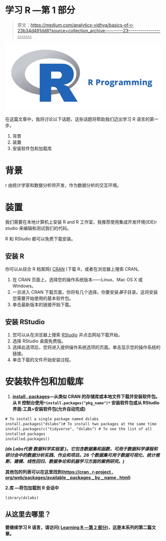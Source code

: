 # 学习 R —第 1 部分

> 原文：<https://medium.com/analytics-vidhya/basics-of-r-23b34d491dd8?source=collection_archive---------23----------------------->

![](img/12ac0f0434b9924434a25040a4817cd8.png)

在这篇文章中，我将讨论以下话题，这些话题将帮助我们迈出学习 R 语言的第一步。

1.  背景
2.  装置
3.  安装软件包和加载库

# 背景

r 由统计学家和数据分析师开发，作为数据分析的交互环境。

# 装置

我们需要在本地计算机上安装 R and R 工作室，我推荐使用集成开发环境(IDE)r studio 来编辑和测试我们的代码。

R 和 RStudio 都可以免费下载安装。

## 安装 R

你可以从综合 R 档案网( [CRAN](https://cran.r-project.org) )下载 R，或者在浏览器上搜索 CRAN。

1.  在 CRAN 页面上，选择您的操作系统版本——Linux、Mac OS X 或 Windows。
2.  一旦进入 CRAN 下载页面，你将有几个选择。你要安装*基*子目录。这将安装您需要开始使用的基本软件包。
3.  单击最新版本的链接开始下载。

## 安装 RStudio

1.  您可以从在浏览器上搜索 [RStudio](https://rstudio.com/products/rstudio/download/) 并点击网站下载开始。
2.  选择 RStudio 桌面免费版。
3.  选择此选项后，您将进入提供操作系统选项的页面。单击显示您的操作系统的链接。
4.  单击下载的文件开始安装过程。

# **安装软件包和加载库**

1.  [**install . packages**](https://www.rdocumentation.org/packages/utils/versions/3.6.2/topics/install.packages)**—从类似 CRAN 的存储库或本地文件下载并安装软件包。从 R 控制台使用`*install.packages("pkg_name")*` 安装软件包或从 RStudio 界面:工具>安装软件包(允许自动完成)**

```
# To install a single package named dslabs
install.packages("dslabs")# To install two packages at the same time
install.packages(c("tidyverse", "dslabs") # To see the list of all installed packages
installed.packages()
```

***(****ds Labs****代表* ***数据科学实验室*** *)。它包含数据集和函数，可用于数据科学课程和研讨会中的数据分析实践、作业和项目。26 个数据集可用于数据可视化、统计推断、建模、线性回归、数据争论和机器学习方面的案例研究。)***

**其他包的列表可以在这里找到([https://cran . r-project . org/web/packages/available _ packages _ by _ name . html](https://cran.r-project.org/web/packages/available_packages_by_name.html))**

**2.**库** —将包加载到 R 会话中**

```
library(dslabs)
```

## **从这里去哪里？**

**要继续学习 R 语言，请访问( [Learning R —第 2 部分](https://hanoor-sharma.medium.com/learning-r-part-2-fb9ff130c51f))，这是本系列的第二篇文章。**